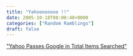 ```yaml
---
title: "Yahoooooooo !!"
date: 2005-10-18T08:00:48+0000
categories: ["Random Ramblings"]
draft: false
---
```


<a href="http://slashdot.org/articles/05/08/09/0127209.shtml?tid=95&tid=217&tid=1"> "Yahoo Passes Google in Total Items Searched"</a>